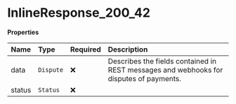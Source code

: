 # InlineResponse_200_42

**Properties**

| Name   | Type      | Required | Description                                                                            |
| :----- | :-------- | :------- | :------------------------------------------------------------------------------------- |
| data   | `Dispute` | ❌       | Describes the fields contained in REST messages and webhooks for disputes of payments. |
| status | `Status`  | ❌       |                                                                                        |
